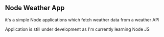 ## Node Weather App

<p> it's a simple Node applications which fetch weather data from a weather API</p>

<p> Application is still under development as I'm currently learning Node JS </p>